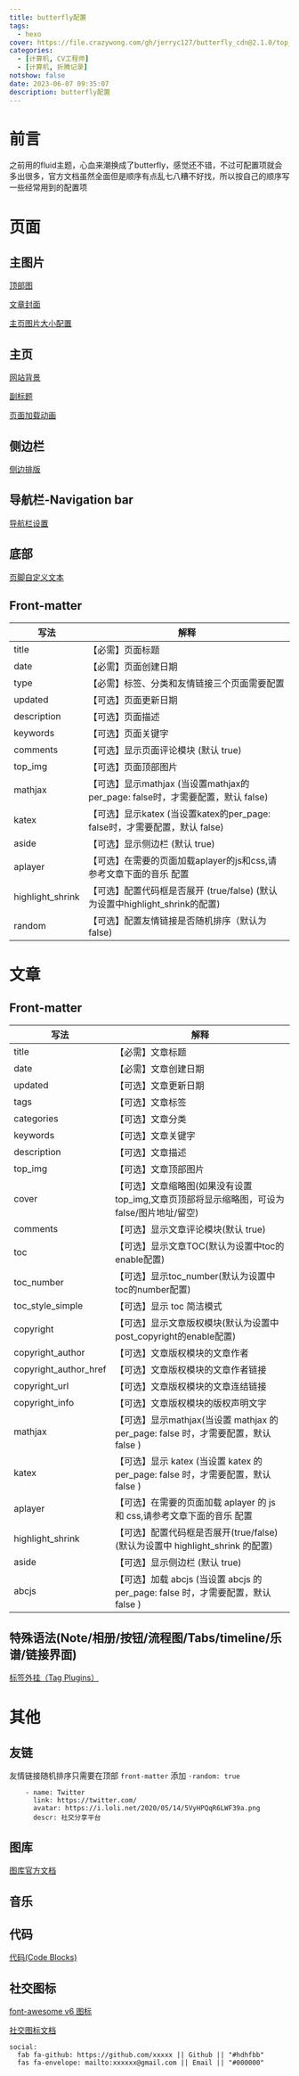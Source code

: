 ```yaml
---
title: butterfly配置
tags:
  - hexo
cover: https://file.crazywong.com/gh/jerryc127/butterfly_cdn@2.1.0/top_img/index.jpg
categories:
  - [计算机, CV工程师]
  - [计算机, 折腾记录]
notshow: false
date: 2023-06-07 09:35:07
description: butterfly配置
---
```

# 前言
之前用的fluid主题，心血来潮换成了butterfly，感觉还不错，不过可配置项就会多出很多，官方文档虽然全面但是顺序有点乱七八糟不好找，所以按自己的顺序写一些经常用到的配置项
# 页面
## 主图片
[顶部图](https://butterfly.js.org/posts/4aa8abbe/#%E9%A0%82%E9%83%A8%E5%9C%96)

[文章封面](https://butterfly.js.org/posts/4aa8abbe/#%E6%96%87%E7%AB%A0%E5%B0%81%E9%9D%A2)

[主页图片大小配置](https://butterfly.js.org/posts/ceeb73f/#%E4%B8%BB%E9%A0%81top-img%E9%A1%AF%E7%A4%BA%E5%A4%A7%E5%B0%8F)

## 主页
[网站背景](https://butterfly.js.org/posts/ceeb73f/#%E7%B6%B2%E7%AB%99%E8%83%8C%E6%99%AF)

[副标题](https://butterfly.js.org/posts/ceeb73f/#%E7%B6%B2%E7%AB%99%E5%89%AF%E6%A8%99%E9%A1%8C)

[页面加载动画](https://butterfly.js.org/posts/ceeb73f/#%E9%A0%81%E9%9D%A2%E5%8A%A0%E8%BC%89%E5%8B%95%E7%95%AB-preloader)

## 侧边栏
[侧边排版](https://butterfly.js.org/posts/4aa8abbe/#%E5%81%B4%E9%82%8A%E6%AC%84%E8%A8%AD%E7%BD%AE-aside)

## 导航栏-Navigation bar

[导航栏设置](https://butterfly.js.org/posts/4aa8abbe/#%E5%B0%8E%E8%88%AA%E6%AC%84%E8%A8%AD%E7%BD%AE-Navigation-bar-settings)

## 底部
[页脚自定义文本](https://butterfly.js.org/posts/4aa8abbe/#%E9%A0%81%E8%85%B3%E8%87%AA%E5%AE%9A%E7%BE%A9%E6%96%87%E6%9C%AC)

## Front-matter

| 写法   | 解释   |
|--------|--------|
|title|	【必需】页面标题|
|date	|【必需】页面创建日期|
|type	|【必需】标签、分类和友情链接三个页面需要配置|
|updated	|【可选】页面更新日期|
|description	|【可选】页面描述|
|keywords	|【可选】页面关键字|
|comments|	【可选】显示页面评论模块 (默认 true)|
|top_img	|【可选】页面顶部图片|
|mathjax|	【可选】显示mathjax (当设置mathjax的per_page: false时，才需要配置，默认 false)|
|katex	|【可选】显示katex (当设置katex的per_page: false时，才需要配置，默认 false)|
|aside	|【可选】显示侧边栏 (默认 true)|
|aplayer	|【可选】在需要的页面加载aplayer的js和css,请参考文章下面的音乐 配置|
|highlight_shrink	|【可选】配置代码框是否展开 (true/false) (默认为设置中highlight_shrink的配置)|
|random	|【可选】配置友情链接是否随机排序（默认为 false)|

# 文章
## Front-matter

| 写法   | 解释   |
|--------|--------|
|title	|【必需】文章标题|
|date	|【必需】文章创建日期|
|updated|	【可选】文章更新日期|
|tags	|【可选】文章标签|
|categories	|【可选】文章分类|
|keywords	|【可选】文章关键字|
|description	|【可选】文章描述|
|top_img	|【可选】文章顶部图片|
|cover	|【可选】文章缩略图(如果没有设置top_img,文章页顶部将显示缩略图，可设为false/图片地址/留空)|
|comments	|【可选】显示文章评论模块(默认 true)|
|toc	|【可选】显示文章TOC(默认为设置中toc的enable配置)|
|toc_number	|【可选】显示toc_number(默认为设置中toc的number配置)|
|toc_style_simple|	【可选】显示 toc 简洁模式|
|copyright	|【可选】显示文章版权模块(默认为设置中post_copyright的enable配置)|
|copyright_author	|【可选】文章版权模块的文章作者|
|copyright_author_href	|【可选】文章版权模块的文章作者链接|
|copyright_url	|【可选】文章版权模块的文章连结链接|
|copyright_info	|【可选】文章版权模块的版权声明文字|
|mathjax|	【可选】显示mathjax(当设置 mathjax 的 per_page: false 时，才需要配置，默认 false )|
|katex	|【可选】显示 katex (当设置 katex 的 per_page: false 时，才需要配置，默认 false )|
|aplayer	|【可选】在需要的页面加载 aplayer 的 js 和 css,请参考文章下面的音乐 配置|
|highlight_shrink|	【可选】配置代码框是否展开(true/false)(默认为设置中 highlight_shrink 的配置)|
|aside	|【可选】显示侧边栏 (默认 true)|
|abcjs	|【可选】加载 abcjs (当设置 abcjs 的 per_page: false 时，才需要配置，默认 false )|

## 特殊语法(Note/相册/按钮/流程图/Tabs/timeline/乐谱/链接界面)
[标签外挂（Tag Plugins）](https://butterfly.js.org/posts/4aa8abbe/#%E6%A8%99%E7%B1%A4%E5%A4%96%E6%8E%9B%EF%BC%88Tag-Plugins%EF%BC%89)

# 其他
## 友链
友情链接随机排序只需要在顶部 `front-matter` 添加 `·random: true`

```
    - name: Twitter
      link: https://twitter.com/
      avatar: https://i.loli.net/2020/05/14/5VyHPQqR6LWF39a.png
      descr: 社交分享平台
```
## 图库
[图库官方文档](https://butterfly.js.org/posts/dc584b87/#%E5%9C%96%E5%BA%AB)

## 音乐

## 代码
[代码(Code Blocks)](https://butterfly.js.org/posts/4aa8abbe/#%E4%BB%A3%E7%A2%BC-Code-Blocks)

## 社交图标
[font-awesome v6 图标](https://fontawesome.com/icons?from=io)

[社交图标文档](https://butterfly.js.org/posts/4aa8abbe/#%E7%A4%BE%E4%BA%A4%E5%9C%96%E6%A8%99-Social-Settings)

```
social:
  fab fa-github: https://github.com/xxxxx || Github || "#hdhfbb"
  fas fa-envelope: mailto:xxxxxx@gmail.com || Email || "#000000"
```
